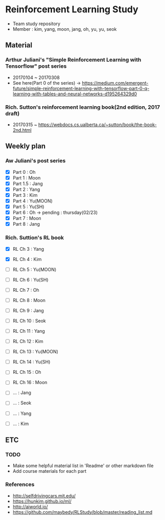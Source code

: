 # Reinforcement Learning Study
- Team study repository
- Member : kim, yang, moon, jang, oh, yu, yu, seok

## Material
### Arthur Juliani's "Simple Reinforcement Learning with Tensorflow" post series 
- 20170104 ~ 20170308
- See here(Part 0 of the series) -> https://medium.com/emergent-future/simple-reinforcement-learning-with-tensorflow-part-0-q-learning-with-tables-and-neural-networks-d195264329d0
### Rich. Sutton's reinforcement learning book(2nd edition, 2017 draft)
- 20170315 ~
https://webdocs.cs.ualberta.ca/~sutton/book/the-book-2nd.html

## Weekly plan
### Aw Juliani's post series
- [X] Part 0 : Oh 
- [X] Part 1 : Moon 
- [X] Part 1.5 : Jang 
- [X] Part 2 : Yang
- [X] Part 3 : Kim
- [X] Part 4 : Yu(MOON)
- [X] Part 5 : Yu(SH)
- [X] Part 6 : Oh -> pending : thursday(02/23)
- [X] Part 7 : Moon 
- [X] Part 8 : Jang
### Rich. Suttion's RL book
- [X] RL Ch 3 : Yang
- [X] RL Ch 4 : Kim
- [ ] RL Ch 5 : Yu(MOON)
- [ ] RL Ch 6 : Yu(SH)
- [ ] RL Ch 7 : Oh
- [ ] RL Ch 8 : Moon 
- [ ] RL Ch 9 : Jang
- [ ] RL Ch 10 : Seok
- [ ] RL Ch 11 : Yang
- [ ] RL Ch 12 : Kim
- [ ] RL Ch 13 : Yu(MOON)
- [ ] RL Ch 14 : Yu(SH)
- [ ] RL Ch 15 : Oh
- [ ] RL Ch 16 : Moon 
- [ ] ... : Jang
- [ ] ... : Seok
- [ ] ... : Yang
- [ ] ... : Kim


## ETC
### TODO 
- Make some helpful material list in 'Readme' or other markdown file
- Add course materials for each part

### References
- http://selfdrivingcars.mit.edu/
- https://hunkim.github.io/ml/
- http://aiworld.io/
- https://github.com/maybedy/RLStudy/blob/master/reading_list.md
